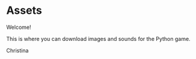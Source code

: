 # Assets

Welcome! 

This is where you can download images and sounds for the Python game.

Christina
